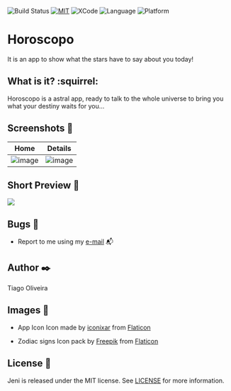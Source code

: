 ![Build Status](https://img.shields.io/badge/build-passing-brightgreen.svg) [![MIT](https://img.shields.io/badge/License-MIT-red.svg)](https://opensource.org/licenses/MIT) 
![XCode](https://img.shields.io/badge/XCode-11.3-inactive.svg) ![Language](https://img.shields.io/badge/Language-Swift5.1-inactive.svg) ![Platform](https://img.shields.io/badge/Platform-iOS-inactive.svg) 

# Horoscopo
It is an app to show what the stars have to say about you today!

## What is it? :squirrel:
Horoscopo is a astral app, ready to talk to the whole universe to bring you what your destiny waits for you...

## Screenshots :iphone:
Home          | Details
:-------------------------:|:-------------------------:
![image](https://user-images.githubusercontent.com/8193383/73128552-e7435e00-3faf-11ea-8c3b-99c02325da4b.png)  |   ![image](https://user-images.githubusercontent.com/8193383/73128553-e7435e00-3faf-11ea-93ef-bcb134e67649.png)

## Short Preview :movie_camera:
![](http://g.recordit.co/yWwvgCG0kr.gif)

## Bugs :bug:
- Report to me using my [e-mail](tiago_fernandes89@hotmail.com) :mailbox_with_mail:

## Author :black_nib:
Tiago Oliveira

## Images :file_folder:
- App Icon
Icon made by [iconixar](https://www.flaticon.com/authors/iconixar) from [Flaticon](www.flaticon.com)

- Zodiac signs
Icon pack by [Freepik](https://www.flaticon.com/authors/freepik) from [Flaticon](www.flaticon.com)

## License :bookmark:

Jeni is released under the MIT license. See [LICENSE](https://github.com/issuran/Jeni/blob/master/LICENSE) for more information.

